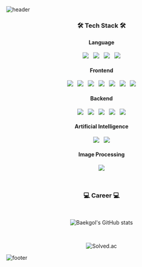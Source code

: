 <img src="https://capsule-render.vercel.app/api?type=shark&color=B4B4FF&height=200&section=header&text=Baekgol&fontSize=70&fontColor=323232&fontAlign=20&fontAlignY=10&rotate=-10" alt="header" />

<h3 align="center">🛠 Tech Stack 🛠</h3>

<h4 align="center">Language</h4>

<p align="center">
  <img src="https://img.shields.io/badge/Java-007396?style=flat-square&logo=Java&logoColor=white" /> &nbsp
  <img src="https://img.shields.io/badge/Kotlin-0095D5?style=flat-square&logo=Kotlin&logoColor=white" /> &nbsp
  <img src="https://img.shields.io/badge/Python-3776AB?style=flat-square&logo=Python&logoColor=white" /> &nbsp
  <img src="https://img.shields.io/badge/C++-00599C?style=flat-square&logo=c%2B%2B&logoColor=white" />
</p>

<h4 align="center">Frontend</h4>

<p align="center">
  <img src="https://img.shields.io/badge/HTML-E34F26?style=flat-square&logo=HTML5&logoColor=white" /> &nbsp
  <img src="https://img.shields.io/badge/CSS-1572B6?style=flat-square&logo=CSS3&logoColor=white" /> &nbsp
  <img src="https://img.shields.io/badge/JavaScript-F7DF1E?style=flat-square&logo=JavaScript&logoColor=white" /> &nbsp
  <img src="https://img.shields.io/badge/React-61DAFB?style=flat-square&logo=React&logoColor=white" /> &nbsp
  <img src="https://img.shields.io/badge/Ant Design-0170FE?style=flat-square&logo=AntDesign&logoColor=white" /> &nbsp
  <img src="https://img.shields.io/badge/Vue.js-4FC08D?style=flat-square&logo=Vue.js&logoColor=white" /> &nbsp
  <img src="https://img.shields.io/badge/Vuetify-1867C0?style=flat-square&logo=Vuetify&logoColor=white" />
</p>

<h4 align="center">Backend</h4>

<p align="center">
  <img src="https://img.shields.io/badge/Spring-6DB33F?style=flat-square&logo=Spring&logoColor=white" /> &nbsp
  <img src="https://img.shields.io/badge/MySQL-4479A1?style=flat-square&logo=MySQL&logoColor=white" /> &nbsp
  <img src="https://img.shields.io/badge/Docker-2496ED?style=flat-square&logo=Docker&logoColor=white" /> &nbsp
  <img src="https://img.shields.io/badge/Kubernetes-326CE5?style=flat-square&logo=Kubernetes&logoColor=white" /> &nbsp
  <img src="https://img.shields.io/badge/Jenkins-D24939?style=flat-square&logo=Jenkins&logoColor=white" />
</p>

<h4 align="center">Artificial Intelligence</h4>

<p align="center">
  <img src="https://img.shields.io/badge/TensorFlow-FF6F00?style=flat-square&logo=TensorFlow&logoColor=white" /> &nbsp
  <img src="https://img.shields.io/badge/Keras-D00000?style=flat-square&logo=Keras&logoColor=white" />
</p>

<h4 align="center">Image Processing</h4>

<p align="center">
  <img src="https://img.shields.io/badge/OpenCV-5C3EE8?style=flat-square&logo=OpenCV&logoColor=white" />
</p>
<br/>

<h3 align="center">💻 Career 💻</h3>
<br/>

<p align="center">
  <img src="https://github-readme-stats.vercel.app/api?username=Baekgol&show_icons=true&theme=gruvbox" alt="Baekgol's GitHub stats" />
</p>
<br/>

<p align="center">
  <img src="http://mazassumnida.wtf/api/v2/generate_badge?boj=changu18" alt="Solved.ac" />
</p>

<img src="https://capsule-render.vercel.app/api?type=shark&color=B4B4FF&section=footer" alt="footer" />
